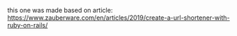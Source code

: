 this one was made based on article: https://www.zauberware.com/en/articles/2019/create-a-url-shortener-with-ruby-on-rails/
